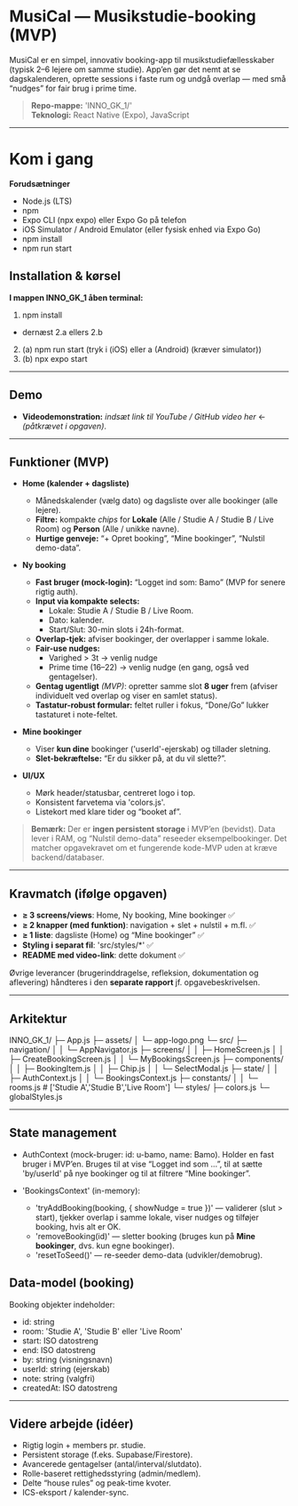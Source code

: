 # MusiCal — Musikstudie-booking (MVP)

MusiCal er en simpel, innovativ booking-app til musikstudiefællesskaber (typisk 2–6 lejere om samme studie). App’en gør det nemt at se dagskalenderen, oprette sessions i faste rum og undgå overlap — med små “nudges” for fair brug i prime time.

> **Repo-mappe:** 'INNO_GK_1/'  
> **Teknologi:** React Native (Expo), JavaScript

---

# Kom i gang
**Forudsætninger**
- Node.js (LTS)
- npm
- Expo CLI (npx expo) eller Expo Go på telefon
- iOS Simulator / Android Emulator (eller fysisk enhed via Expo Go)
- npm install
- npm run start

## Installation & kørsel
**I mappen INNO_GK_1 åben terminal:**
1. npm install
- dernæst 2.a ellers 2.b
2. (a) npm run start (tryk i (iOS) eller a (Android) (kræver simulator))
2. (b) npx expo start

---

## Demo

- **Videodemonstration:** _indsæt link til YouTube / GitHub video her_ ← _(påtkrævet i opgaven)_.

---

## Funktioner (MVP)

- **Home (kalender + dagsliste)**

  - Månedskalender (vælg dato) og dagsliste over alle bookinger (alle lejere).
  - **Filtre:** kompakte _chips_ for **Lokale** (Alle / Studie A / Studie B / Live Room) og **Person** (Alle / unikke navne).
  - **Hurtige genveje:** “+ Opret booking”, “Mine bookinger”, “Nulstil demo-data”.

- **Ny booking**

  - **Fast bruger (mock-login):** “Logget ind som: Bamo” (MVP for senere rigtig auth).
  - **Input via kompakte selects:**
    - Lokale: Studie A / Studie B / Live Room.
    - Dato: kalender.
    - Start/Slut: 30-min slots i 24h-format.
  - **Overlap-tjek:** afviser bookinger, der overlapper i samme lokale.
  - **Fair-use nudges:**
    - Varighed > 3t → venlig nudge
    - Prime time (16–22) → venlig nudge (en gang, også ved gentagelser).
  - **Gentag ugentligt** _(MVP)_: opretter samme slot **8 uger** frem (afviser individuelt ved overlap og viser en samlet status).
  - **Tastatur-robust formular:** feltet ruller i fokus, “Done/Go” lukker tastaturet i note-feltet.

- **Mine bookinger**

  - Viser **kun dine** bookinger ('userId'-ejerskab) og tillader sletning.
  - **Slet-bekræftelse:** “Er du sikker på, at du vil slette?”.

- **UI/UX**
  - Mørk header/statusbar, centreret logo i top.
  - Konsistent farvetema via 'colors.js'.
  - Listekort med klare tider og “booket af”.

> **Bemærk:** Der er **ingen persistent storage** i MVP’en (bevidst). Data lever i RAM, og “Nulstil demo-data” reseeder eksempelbookinger. Det matcher opgavekravet om et fungerende kode-MVP uden at kræve backend/databaser.

---

## Kravmatch (ifølge opgaven)

- **≥ 3 screens/views**: Home, Ny booking, Mine bookinger ✅
- **≥ 2 knapper (med funktion)**: navigation + slet + nulstil + m.fl. ✅
- **≥ 1 liste**: dagsliste (Home) og “Mine bookinger” ✅
- **Styling i separat fil**: 'src/styles/*' ✅
- **README med video-link**: dette dokument ✅

Øvrige leverancer (brugerinddragelse, refleksion, dokumentation og aflevering) håndteres i den **separate rapport** jf. opgavebeskrivelsen.

---

## Arkitektur

INNO_GK_1/
├─ App.js
├─ assets/
│ └─ app-logo.png
└─ src/
├─ navigation/
│ │ └─ AppNavigator.js
├─ screens/
│ │ ├─ HomeScreen.js
│ │ ├─ CreateBookingScreen.js
│ │ └─ MyBookingsScreen.js
├─ components/
│ │ ├─ BookingItem.js
│ │ ├─ Chip.js
│ │ └─ SelectModal.js
├─ state/
│ │ ├─ AuthContext.js
│ │ └─ BookingsContext.js
├─ constants/
│ │ └─ rooms.js # ['Studie A','Studie B','Live Room']
└─ styles/
├─ colors.js
└─ globalStyles.js

---

## State management

  - AuthContext (mock-bruger: id: u-bamo, name: Bamo).   Holder en fast bruger i MVP’en. Bruges til at vise “Logget ind som …”, til at sætte 'by/userId' på nye bookinger og til at filtrere “Mine bookinger”.

  - 'BookingsContext' (in-memory):  
    - 'tryAddBooking(booking, { showNudge = true })' — validerer (slut > start), tjekker overlap i samme lokale, viser nudges og tilføjer booking, hvis alt er OK.
    - 'removeBooking(id)' — sletter booking (bruges kun på **Mine bookinger**, dvs. kun egne bookinger).
    - 'resetToSeed()' — re-seeder demo-data (udvikler/demobrug).

## Data-model (booking)
  Booking objekter indeholder:
  - id: string
  - room: 'Studie A', 'Studie B' eller 'Live Room'
  - start: ISO datostreng
  - end: ISO datostreng
  - by: string (visningsnavn)
  - userId: string (ejerskab)
  - note: string (valgfri)
  - createdAt: ISO datostreng

---

## Videre arbejde (idéer)
- Rigtig login + members pr. studie.
- Persistent storage (f.eks. Supabase/Firestore).
- Avancerede gentagelser (antal/interval/slutdato).
- Rolle-baseret rettighedsstyring (admin/medlem).
- Delte “house rules” og peak-time kvoter.
- ICS-eksport / kalender-sync.